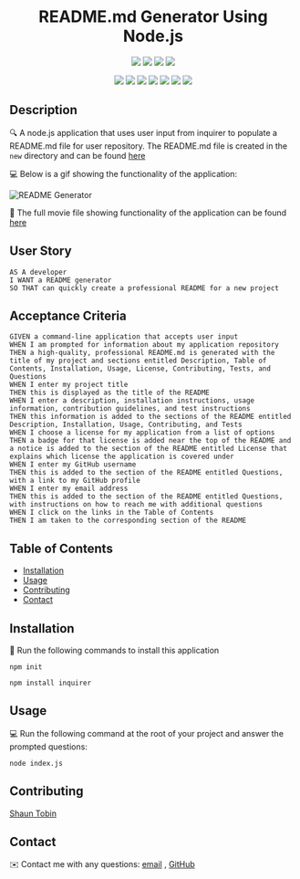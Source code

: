 <h1 align="center">README.md Generator Using Node.js</h1>
   
  
<p align="center">
    <img src="https://img.shields.io/github/repo-size/BlakeGeo/README-Generator" />
    <img src="https://img.shields.io/github/languages/top/BlakeGeo/README-Generator"  />
    <img src="https://img.shields.io/github/issues/BlakeGeo/README-Generator" />
    <img src="https://img.shields.io/github/last-commit/BlakeGeo/README-Generator" >
</p>
  
<p align="center">
    <img src="https://img.shields.io/badge/Javascript-yellow" />
    <img src="https://img.shields.io/badge/VisualStudioCode-blue"  />
    <img src="https://img.shields.io/badge/-node.js-green" />
    <img src="https://img.shields.io/badge/-inquirer-red" >
    <img src="https://img.shields.io/badge/-screencastify-lightgrey" />
    <img src="https://img.shields.io/badge/-json-orange" />
    <img src="https://img.shields.io/badge/-shield.io-brightgreen" />

</p>
   
## Description
  
🔍 A node.js application that uses user input from inquirer to populate a README.md file for user repository. The README.md file is created in the `new` directory and can be found [here](./new/README.md)  
  
💻 Below is a gif showing the functionality of the application:
  
![README Generator](Utils/README-Generator-Video-walkthrough.gif)
  
🎥 The full movie file showing functionality of the application can be found [here](https://drive.google.com/file/d/1ppFvJoMvkTC01rvJdJLRzyCLLlDj1_F6/view)
  
## User Story
  
```
AS A developer
I WANT a README generator
SO THAT can quickly create a professional README for a new project 
```
  
## Acceptance Criteria
  
``` 
GIVEN a command-line application that accepts user input
WHEN I am prompted for information about my application repository
THEN a high-quality, professional README.md is generated with the title of my project and sections entitled Description, Table of Contents, Installation, Usage, License, Contributing, Tests, and Questions
WHEN I enter my project title
THEN this is displayed as the title of the README
WHEN I enter a description, installation instructions, usage information, contribution guidelines, and test instructions
THEN this information is added to the sections of the README entitled Description, Installation, Usage, Contributing, and Tests
WHEN I choose a license for my application from a list of options
THEN a badge for that license is added near the top of the README and a notice is added to the section of the README entitled License that explains which license the application is covered under
WHEN I enter my GitHub username
THEN this is added to the section of the README entitled Questions, with a link to my GitHub profile
WHEN I enter my email address
THEN this is added to the section of the README entitled Questions, with instructions on how to reach me with additional questions
WHEN I click on the links in the Table of Contents
THEN I am taken to the corresponding section of the README
```
  
## Table of Contents
- [Installation](#installation)
- [Usage](#usage)
- [Contributing](#contributing)
- [Contact](#contact)

## Installation
💾 Run the following commands to install this application
  
`npm init`
  
`npm install inquirer`
  
## Usage
💻 Run the following command at the root of your project and answer the prompted questions:
  
`node index.js`

## Contributing
[Shaun Tobin](https://github.com/Tobin14-jpg)

## Contact
✉️ Contact me with any questions: [email](mailto:shauntobin88@gmail.com) , [GitHub](https://github.com/Tobin14-jpg)<br />
